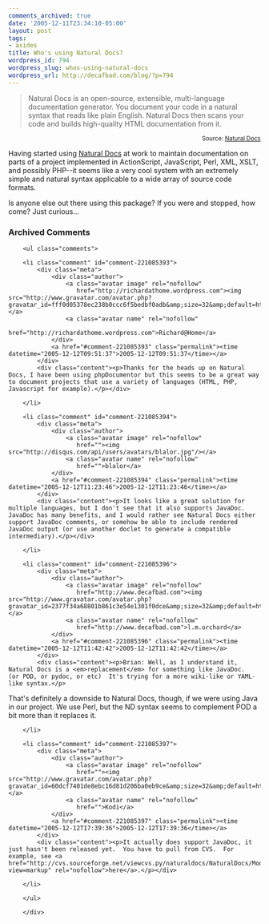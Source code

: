 ```yaml
---
comments_archived: true
date: '2005-12-11T23:34:10-05:00'
layout: post
tags:
- asides
title: Who's using Natural Docs?
wordpress_id: 794
wordpress_slug: whos-using-natural-docs
wordpress_url: http://decafbad.com/blog/?p=794
---
```

<blockquote cite="http://www.naturaldocs.org/">Natural Docs is an open-source, extensible, multi-language documentation generator.  You document your code in a natural syntax that reads like plain English.  Natural Docs then scans your code and builds high-quality HTML documentation from it.</blockquote>
<small style="text-align:right; display:block">Source: <a href="http://www.naturaldocs.org/">Natural Docs</a></small>

Having started using [Natural Docs][nd] at work to maintain documentation on parts of a project implemented in ActionScript, JavaScript, Perl, XML, XSLT, and possibly PHP--it seems like a very cool system with an extremely simple and natural syntax applicable to a wide array of source code formats.

Is anyone else out there using this package?  If you were and stopped, how come?  Just curious...

[nd]: http://www.naturaldocs.org/

<div id="comments" class="comments archived-comments">
            <h3>Archived Comments</h3>
            
        <ul class="comments">
            
        <li class="comment" id="comment-221085393">
            <div class="meta">
                <div class="author">
                    <a class="avatar image" rel="nofollow" 
                       href="http://richardathome.wordpress.com"><img src="http://www.gravatar.com/avatar.php?gravatar_id=fff0d05378ec238b0ccc6f5bedbf0adb&amp;size=32&amp;default=http://mediacdn.disqus.com/1320279820/images/noavatar32.png"/></a>
                    <a class="avatar name" rel="nofollow" 
                       href="http://richardathome.wordpress.com">Richard@Home</a>
                </div>
                <a href="#comment-221085393" class="permalink"><time datetime="2005-12-12T09:51:37">2005-12-12T09:51:37</time></a>
            </div>
            <div class="content"><p>Thanks for the heads up on Natural Docs, I have been using phpDocumentor but this seems to be a great way to document projects that use a variety of languages (HTML, PHP, Javascript for example).</p></div>
            
        </li>
    
        <li class="comment" id="comment-221085394">
            <div class="meta">
                <div class="author">
                    <a class="avatar image" rel="nofollow" 
                       href=""><img src="http://disqus.com/api/users/avatars/blalor.jpg"/></a>
                    <a class="avatar name" rel="nofollow" 
                       href="">blalor</a>
                </div>
                <a href="#comment-221085394" class="permalink"><time datetime="2005-12-12T11:23:46">2005-12-12T11:23:46</time></a>
            </div>
            <div class="content"><p>It looks like a great solution for multiple languages, but I don't see that it also supports JavaDoc.  JavaDoc has many benefits, and I would rather see Natural Docs either support JavaDoc comments, or somehow be able to include rendered JavaDoc output (or use another doclet to generate a compatible intermediary).</p></div>
            
        </li>
    
        <li class="comment" id="comment-221085396">
            <div class="meta">
                <div class="author">
                    <a class="avatar image" rel="nofollow" 
                       href="http://www.decafbad.com"><img src="http://www.gravatar.com/avatar.php?gravatar_id=2377f34a68801b861c3e54e1301f0dce&amp;size=32&amp;default=http://mediacdn.disqus.com/1320279820/images/noavatar32.png"/></a>
                    <a class="avatar name" rel="nofollow" 
                       href="http://www.decafbad.com">l.m.orchard</a>
                </div>
                <a href="#comment-221085396" class="permalink"><time datetime="2005-12-12T11:42:42">2005-12-12T11:42:42</time></a>
            </div>
            <div class="content"><p>Brian: Well, as I understand it, Natural Docs is a <em>replacement</em> for something like JavaDoc.  (or POD, or pydoc, or etc)  It's trying for a more wiki-like or YAML-like syntax.</p>

<p>That's definitely a downside to Natural Docs, though, if we were using Java in our project.  We use Perl, but the ND syntax seems to complement POD a bit more than it replaces it.</p></div>
            
        </li>
    
        <li class="comment" id="comment-221085397">
            <div class="meta">
                <div class="author">
                    <a class="avatar image" rel="nofollow" 
                       href=""><img src="http://www.gravatar.com/avatar.php?gravatar_id=60dcf7401de8ebc16d81d206ba0eb9ce&amp;size=32&amp;default=http://mediacdn.disqus.com/1320279820/images/noavatar32.png"/></a>
                    <a class="avatar name" rel="nofollow" 
                       href="">Kodi</a>
                </div>
                <a href="#comment-221085397" class="permalink"><time datetime="2005-12-12T17:39:36">2005-12-12T17:39:36</time></a>
            </div>
            <div class="content"><p>It actually does support JavaDoc, it just hasn't been released yet.  You have to pull from CVS.  For example, see <a href="http://cvs.sourceforge.net/viewcvs.py/naturaldocs/NaturalDocs/Modules/NaturalDocs/Parser/JavaDoc.pm?view=markup" rel="nofollow">here</a>.</p></div>
            
        </li>
    
        </ul>
    
        </div>
    